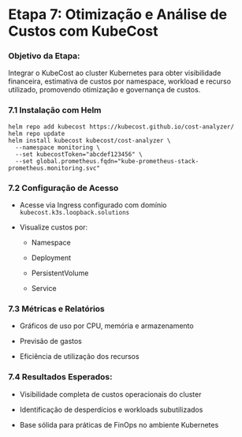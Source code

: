 # Etapa 7: Otimização e Análise de Custos com KubeCost

### Objetivo da Etapa:

Integrar o KubeCost ao cluster Kubernetes para obter visibilidade financeira, estimativa de custos por namespace, workload e recurso utilizado, promovendo otimização e governança de custos.

### 7.1 Instalação com Helm

```
helm repo add kubecost https://kubecost.github.io/cost-analyzer/
helm repo update
helm install kubecost kubecost/cost-analyzer \
  --namespace monitoring \
  --set kubecostToken="abcdef123456" \
  --set global.prometheus.fqdn="kube-prometheus-stack-prometheus.monitoring.svc"
```

### 7.2 Configuração de Acesso

- Acesse via Ingress configurado com domínio `kubecost.k3s.loopback.solutions`
    
- Visualize custos por:
    
    - Namespace
        
    - Deployment
        
    - PersistentVolume
        
    - Service
        

### 7.3 Métricas e Relatórios

- Gráficos de uso por CPU, memória e armazenamento
    
- Previsão de gastos
    
- Eficiência de utilização dos recursos
    

### 7.4 Resultados Esperados:

- Visibilidade completa de custos operacionais do cluster
    
- Identificação de desperdícios e workloads subutilizados
    
- Base sólida para práticas de FinOps no ambiente Kubernetes